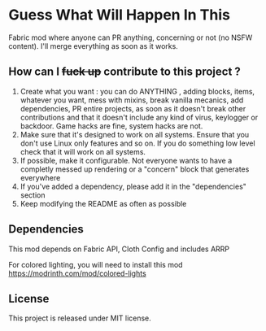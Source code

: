
# Guess What Will Happen In This

Fabric mod where anyone can PR anything, concerning or not (no NSFW content). I'll merge everything as soon as it works.

## How can I ~~fuck up~~ contribute to this project ?

1) Create what you want : you can do ANYTHING , adding blocks, items, whatever you want, mess with mixins, break vanilla mecanics, add dependencies, PR entire projects, as soon as it doesn't break other contributions and that it doesn't include any kind of virus, keylogger or backdoor. Game hacks are fine, system hacks are not.
2) Make sure that it's designed to work on all systems. Ensure that you don't use Linux only features and so on. If you do something low level check that it will work on all systems. 
3) If possible, make it configurable. Not everyone wants to have a completly messed up rendering or a "concern" block that generates everywhere
4) If you've added a dependency, please add it in the "dependencies" section
5) Keep modifying the README as often as possible

## Dependencies

This mod depends on Fabric API, Cloth Config and includes ARRP

For colored lighting, you will need to install this mod https://modrinth.com/mod/colored-lights

## License

This project is released under MIT license.
